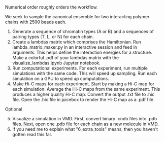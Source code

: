 Numerical order roughly orders the workflow. 

We seek to sample the canonical ensemble for two interacting polymer chains with 2500 beads each.
1. Generate a sequence of chromatin types (A or B) and a sequences of pairing types (T, L, or N) for each chain.
2. Create a lambdas matrix which comprises the Hamiltonian.
     Run lambda_matrix_maker.py in an interactive session and feed in arguments.
     This helps define the interaction energies for a structure.
     Make a colorful .pdf of your lambdas matrix with the visualize_lambdas.ipynb Jupyter notebook. 
3. Run computational experiments. 
     For each experiment, run multiple simulations with the same code. This will speed up sampling.
     Run each simulation on a GPU to speed up computations.
4. Make Hi-C maps for each experiment.
     Start by making a Hi-C map for each simulation.
     Average the Hi-C maps from the same experiment. This produces a higher quality Hi-C map. 
     Convert the output .txt file to .hic file. Open the .hic file in juicebox to render the Hi-C map as a .pdf file.

Optional

5. Visualize a simulation in VMD. 
     First, convert binary .cndb files into .pdb files.
     Next, open one .pdb file for each chain as a new molecule in VMD.
6. If you need me to explain what "6_extra_tools" means, then you haven't gotten read this far.
